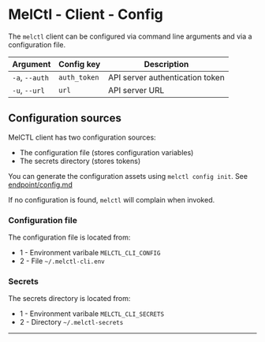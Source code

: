 # MelCtl - Client - Config

The `melctl` client can be configured via command line arguments and via a
configuration file.

| Argument       | Config key   | Description                     |
| -------------- | ------------ | ------------------------------- |
| `-a`, `--auth` | `auth_token` | API server authentication token |
| `-u`, `--url`  | `url`        | API server URL                  |

## Configuration sources

MelCTL client has two configuration sources:

* The configuration file (stores configuration variables)
* The secrets directory (stores tokens)

You can generate the configuration assets using `melctl config init`.
See [endpoint/config.md](./endpoints/config.md)

If no configuration is found, `melctl` will complain when invoked.

### Configuration file

The configuration file is located from:

* 1 - Environment varibale `MELCTL_CLI_CONFIG`
* 2 - File `~/.melctl-cli.env`

### Secrets

The secrets directory is located from:

* 1 - Environment varibale `MELCTL_CLI_SECRETS`
* 2 - Directory `~/.melctl-secrets`

---
